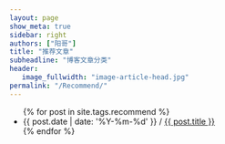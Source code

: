 ```yaml
---
layout: page
show_meta: true
sidebar: right
authors: ["阳哥"]
title: "推荐文章"
subheadline: "博客文章分类"
header:
   image_fullwidth: "image-article-head.jpg"
permalink: "/Recommend/"
---
```



<ul>
    {% for post in site.tags.recommend %}
    <li>{{ post.date | date: '%Y-%m-%d' }} / <a href="{{ site.url }}{{ site.baseurl }}{{ post.url }}">{{ post.title }}</a></li>
    {% endfor %}
</ul>


